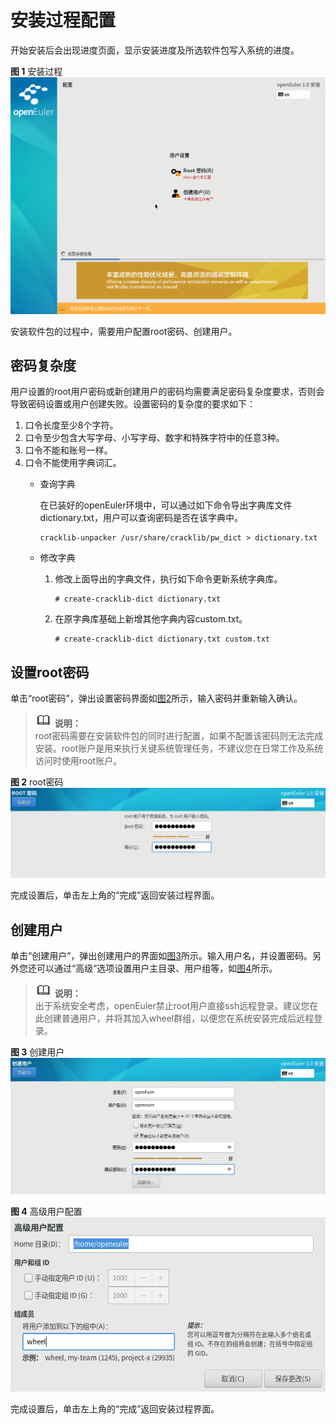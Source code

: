 # 安装过程配置<a name="ZH-CN_TOPIC_0187280606"></a>

开始安装后会出现进度页面，显示安装进度及所选软件包写入系统的进度。

**图 1**  安装过程<a name="zh-cn_topic_0186390266_zh-cn_topic_0122145909_fig1590863119306"></a>  
![](figures/安装过程.png "安装过程")

安装软件包的过程中，需要用户配置root密码、创建用户。

## 密码复杂度<a name="zh-cn_topic_0186390266_zh-cn_topic_0122145909_sde5f91f1b197422180f50c693caff342"></a>

用户设置的root用户密码或新创建用户的密码均需要满足密码复杂度要求，否则会导致密码设置或用户创建失败。设置密码的复杂度的要求如下：

1.  口令长度至少8个字符。
2.  口令至少包含大写字母、小写字母、数字和特殊字符中的任意3种。
3.  口令不能和账号一样。
4.  口令不能使用字典词汇。
    -   查询字典

        在已装好的openEuler环境中，可以通过如下命令导出字典库文件dictionary.txt，用户可以查询密码是否在该字典中。

        ```
        cracklib-unpacker /usr/share/cracklib/pw_dict > dictionary.txt
        ```

    -   修改字典
        1.  修改上面导出的字典文件，执行如下命令更新系统字典库。

            ```
            # create-cracklib-dict dictionary.txt
            ```

        2.  在原字典库基础上新增其他字典内容custom.txt。

            ```
            # create-cracklib-dict dictionary.txt custom.txt
            ```




## 设置root密码<a name="zh-cn_topic_0186390266_zh-cn_topic_0122145909_sba63f974590848d1a6110d6aa9d145ab"></a>

单击“root密码”，弹出设置密码界面如[图2](#zh-cn_topic_0186390266_zh-cn_topic_0122145909_fig1323165793018)所示，输入密码并重新输入确认。

>![](public_sys-resources/icon-note.gif) **说明：**   
>root密码需要在安装软件包的同时进行配置，如果不配置该密码则无法完成安装。root账户是用来执行关键系统管理任务，不建议您在日常工作及系统访问时使用root账户。  

**图 2**  root密码<a name="zh-cn_topic_0186390266_zh-cn_topic_0122145909_fig1323165793018"></a>  
![](figures/root密码.png "root密码")

完成设置后，单击左上角的“完成”返回安装过程界面。

## 创建用户<a name="zh-cn_topic_0186390266_zh-cn_topic_0122145909_sb88f63af2daa4e55959c0bb72fea0a52"></a>

单击“创建用户”，弹出创建用户的界面如[图3](#zh-cn_topic_0186390266_zh-cn_topic_0122145909_fig1237715313319)所示。输入用户名，并设置密码。另外您还可以通过“高级”选项设置用户主目录、用户组等，如[图4](#zh-cn_topic_0186390266_zh-cn_topic_0122145909_fig128716531312)所示。

>![](public_sys-resources/icon-note.gif) **说明：**   
>出于系统安全考虑，openEuler禁止root用户直接ssh远程登录。建议您在此创建普通用户，并将其加入wheel群组，以便您在系统安装完成后远程登录。  

**图 3**  创建用户<a name="zh-cn_topic_0186390266_zh-cn_topic_0122145909_fig1237715313319"></a>  
![](figures/创建用户.png "创建用户")

**图 4**  高级用户配置<a name="zh-cn_topic_0186390266_zh-cn_topic_0122145909_fig128716531312"></a>  
![](figures/高级用户配置.png "高级用户配置")

完成设置后，单击左上角的“完成”返回安装过程界面。

